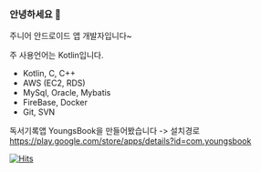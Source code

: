 ### 안녕하세요 👋

주니어 안드로이드 앱 개발자입니다~

주 사용언어는 Kotlin입니다.

* Kotlin, C, C++
* AWS (EC2, RDS)
* MySql, Oracle, Mybatis
* FireBase, Docker
* Git, SVN


독서기록앱 YoungsBook을 만들어봤습니다
-> 설치경로 https://play.google.com/store/apps/details?id=com.youngsbook


<!--
**Young-Seok-Kim/Young-Seok-Kim** is a ✨ _special_ ✨ repository because its `README.md` (this file) appears on your GitHub profile.

Here are some ideas to get you started:

- 🔭 I’m currently working on ...
- 🌱 I’m currently learning ... Kotlin
- 👯 I’m looking to collaborate on ...
- 🤔 I’m looking for help with ...
- 💬 Ask me about ...
- 📫 How to reach me: ... youngseok1682@gmail.com
- 😄 Pronouns: ...
- ⚡ Fun fact: ...
-->

[![Hits](https://hits.seeyoufarm.com/api/count/incr/badge.svg?url=https%3A%2F%2Fgithub.com%2FYoung-Seok-Kim&count_bg=%2379C83D&title_bg=%23555555&icon=&icon_color=%23E7E7E7&title=hits&edge_flat=false)](https://hits.seeyoufarm.com)
